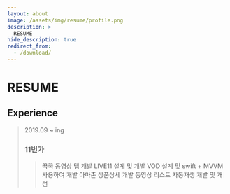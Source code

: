 ```yaml
---
layout: about
image: /assets/img/resume/profile.png
description: >
  RESUME
hide_description: true
redirect_from:
  - /download/
---
```


# RESUME

<!--author-->

## Experience

> 2019.09 ~ ing  
> ### 11번가
>> 꾹꾹 동영상 탭 개발
>> LIVE11 설계 및 개발
>> VOD 설계 및 swift + MVVM사용하여 개발
>> 아마존 상품상세 개발
>> 동영상 리스트 자동재생 개발 및 개선

